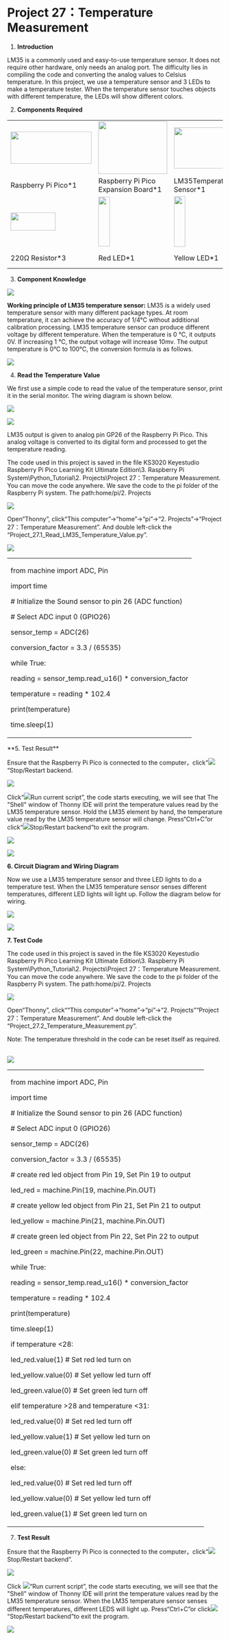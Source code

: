 # Project 27：Temperature Measurement

1.  **Introduction**

LM35 is a commonly used and easy-to-use temperature sensor. It does not require other hardware, only needs an analog port. The difficulty lies in compiling the code and converting the analog values to Celsius temperature. In this project, we use a temperature sensor and 3 LEDs to make a temperature tester. When the temperature sensor touches objects with different temperature, the LEDs will show different colors.

2.  **Components Required**

<table>
<tbody>
<tr class="odd">
<td><img src="https://raw.githubusercontent.com/keyestudio/KS3020-KS3020F-Keyestudio-Raspberry-Pi-Pico-Ultimate-Starter-Kit-Raspberry-Pi/master/media/74a834bb65d3f86d643648f2fa26430f.jpeg" style="width:1.97153in;height:0.78542in" /></td>
<td><img src="https://raw.githubusercontent.com/keyestudio/KS3020-KS3020F-Keyestudio-Raspberry-Pi-Pico-Ultimate-Starter-Kit-Raspberry-Pi/master/media/bbed91c0b45fcafc7e7163bfeabf68f9.png" style="width:1.66944in;height:1.28472in" /></td>
<td><img src="https://raw.githubusercontent.com/keyestudio/KS3020-KS3020F-Keyestudio-Raspberry-Pi-Pico-Ultimate-Starter-Kit-Raspberry-Pi/master/media/0fded1cfe95575d0fa4aa03839d8e30d.png" style="width:1.35556in;height:1.00139in" /></td>
<td><img src="https://raw.githubusercontent.com/keyestudio/KS3020-KS3020F-Keyestudio-Raspberry-Pi-Pico-Ultimate-Starter-Kit-Raspberry-Pi/master/media/7dcbd02995be3c142b2f97df7f7c03ce.png" style="width:0.99028in;height:0.52986in" /></td>
<td></td>
<td></td>
<td></td>
</tr>
<tr class="even">
<td>Raspberry Pi Pico*1</td>
<td>Raspberry Pi Pico Expansion Board*1</td>
<td>LM35Temperature Sensor*1</td>
<td>USB Cable*1</td>
<td></td>
<td></td>
<td></td>
</tr>
<tr class="odd">
<td><img src="https://raw.githubusercontent.com/keyestudio/KS3020-KS3020F-Keyestudio-Raspberry-Pi-Pico-Ultimate-Starter-Kit-Raspberry-Pi/master/media/098a2730d0b0a2a4b2079e0fc87fd38b.png" style="width:1.09792in;height:0.44097in" /></td>
<td><img src="https://raw.githubusercontent.com/keyestudio/KS3020-KS3020F-Keyestudio-Raspberry-Pi-Pico-Ultimate-Starter-Kit-Raspberry-Pi/master/media/afa6edd3ff90b027a6f43995a6fb15a2.png" style="width:0.28333in;height:1.20972in" /></td>
<td><img src="https://raw.githubusercontent.com/keyestudio/KS3020-KS3020F-Keyestudio-Raspberry-Pi-Pico-Ultimate-Starter-Kit-Raspberry-Pi/master/media/0c1b0f91b4e56bcbc235d06b48809ac9.png" style="width:0.27986in;height:1.22222in" /></td>
<td><img src="https://raw.githubusercontent.com/keyestudio/KS3020-KS3020F-Keyestudio-Raspberry-Pi-Pico-Ultimate-Starter-Kit-Raspberry-Pi/master/media/6c688493b558ed5f3e90e7dab38cbd93.png" style="width:0.26736in;height:1.16389in" /></td>
<td><img src="https://raw.githubusercontent.com/keyestudio/KS3020-KS3020F-Keyestudio-Raspberry-Pi-Pico-Ultimate-Starter-Kit-Raspberry-Pi/master/media/2f77153d70a7cea1d49a75550e38eacf.png" style="width:1.31042in;height:1.11806in" /></td>
<td><img src="https://raw.githubusercontent.com/keyestudio/KS3020-KS3020F-Keyestudio-Raspberry-Pi-Pico-Ultimate-Starter-Kit-Raspberry-Pi/master/media/e65c16153d0ca27891c8c08092d96d5a.png" style="width:0.47292in;height:1.15833in" /></td>
<td><img src="https://raw.githubusercontent.com/keyestudio/KS3020-KS3020F-Keyestudio-Raspberry-Pi-Pico-Ultimate-Starter-Kit-Raspberry-Pi/master/media/e9a8d050105397bb183512fb4ffdd2f6.png" style="width:0.8375in;height:0.83194in" /></td>
</tr>
<tr class="even">
<td>220Ω Resistor*3</td>
<td>Red LED*1</td>
<td>Yellow LED*1</td>
<td>Green LED*1</td>
<td>F-F Dupont Wires</td>
<td>Breadboard*1</td>
<td>Jumper Wires</td>
</tr>
</tbody>
</table>

3.  **Component Knowledge**

![](/media/0fded1cfe95575d0fa4aa03839d8e30d.png)

**Working principle of LM35 temperature sensor:** LM35 is a widely used temperature sensor with many different package types. At room temperature, it can achieve the accuracy of 1/4°C without additional calibration processing. LM35 temperature sensor can produce different voltage by different temperature. When the temperature is 0 ℃, it outputs 0V. If increasing 1 ℃, the output voltage will increase 10mv. The output temperature is 0℃ to 100℃, the conversion formula is as follows.

![](/media/0dfa07fa69f2a98658a3822c2da93bf7.jpeg)

4.  **Read the Temperature Value**

We first use a simple code to read the value of the temperature sensor, print it in the serial monitor. The wiring diagram is shown below.

![](/media/952016b1b69fcad9f4eea889de63106a.png)

![](/media/2c05b1929588977832c955526f519e89.png)

LM35 output is given to analog pin GP26 of the Raspberry Pi Pico. This analog voltage is converted to its digital form and processed to get the temperature reading.

The code used in this project is saved in the file KS3020 Keyestudio Raspberry Pi Pico Learning Kit Ultimate Edition\\3. Raspberry Pi System\\Python\_Tutorial\\2. Projects\\Project 27：Temperature Measurement. You can move the code anywhere. We save the code to the pi folder of the Raspberry Pi system. The path:home/pi/2. Projects

![](/media/ae27830403a2f741aa9b725e5324c215.png)

Open“Thonny”, click“This computer”→“home”→“pi”→“2. Projects”→“Project 27：Temperature Measurement”. And double left-click the “Project\_27.1\_Read\_LM35\_Temperature\_Value.py”.

![](/media/9be9a19832db166fbcb2a8618a813cfc.png)

<table>
<tbody>
<tr class="odd">
<td><p>from machine import ADC, Pin</p>
<p>import time</p>
<p># Initialize the Sound sensor to pin 26 (ADC function)</p>
<p># Select ADC input 0 (GPIO26)</p>
<p>sensor_temp = ADC(26)</p>
<p>conversion_factor = 3.3 / (65535)</p>
<p>while True:</p>
<p>reading = sensor_temp.read_u16() * conversion_factor</p>
<p>temperature = reading * 102.4</p>
<p>print(temperature)</p>
<p>time.sleep(1)</p></td>
</tr>
</tbody>
</table>
**5. Test Result**

Ensure that the Raspberry Pi Pico is connected to the computer，click“![](/media/27451c8a9c13e29d02bc0f5831cfaf1f.png)“Stop/Restart backend.

![](/media/8381fdb5db551ce91677b1ada5e05140.png)

Click“![](/media/da852227207616ccd9aff28f19e02690.png)Run current script”, the code starts executing, we will see that The "Shell" window of Thonny IDE will print the temperature values read by the LM35 temperature sensor. Hold the LM35 element by hand, the temperature value read by the LM35 temperature sensor will change. Press“Ctrl+C”or click“![](/media/27451c8a9c13e29d02bc0f5831cfaf1f.png)Stop/Restart backend”to exit the program.

![](/media/16fe92748af1c5cc9dafdb2f2c2b8a84.png)

![](/media/9c2c52dbee8a37315075178f167ba342.png)

**6. Circuit Diagram and Wiring Diagram**

Now we use a LM35 temperature sensor and three LED lights to do a temperature test. When the LM35 temperature sensor senses different temperatures, different LED lights will light up. Follow the diagram below for wiring.

![](/media/65b5f44e3a73ff102a40f6c90bdf6d4c.png)

![](/media/fa3eddc7bda77c7c8420d0f3a0b0d2eb.png)

**7. Test Code**

The code used in this project is saved in the file KS3020 Keyestudio Raspberry Pi Pico Learning Kit Ultimate Edition\\3. Raspberry Pi System\\Python\_Tutorial\\2. Projects\\Project 27：Temperature Measurement. You can move the code anywhere. We save the code to the pi folder of the Raspberry Pi system. The path:home/pi/2. Projects

![](/media/ae27830403a2f741aa9b725e5324c215.png)

Open“Thonny”, click““This computer”→“home”→“pi”→“2. Projects”“Project 27：Temperature Measurement”. And double left-click
the “Project\_27.2\_Temperature\_Measurement.py”.

Note: The temperature threshold in the code can be reset itself as required.  

![](/media/3c045c0f5b0f63d0948bcc7ab5699321.png)

<table>
<tbody>
<tr class="odd">
<td><p>from machine import ADC, Pin</p>
<p>import time</p>
<p># Initialize the Sound sensor to pin 26 (ADC function)</p>
<p># Select ADC input 0 (GPIO26)</p>
<p>sensor_temp = ADC(26)</p>
<p>conversion_factor = 3.3 / (65535)</p>
<p># create red led object from Pin 19, Set Pin 19 to output</p>
<p>led_red = machine.Pin(19, machine.Pin.OUT)</p>
<p># create yellow led object from Pin 21, Set Pin 21 to output</p>
<p>led_yellow = machine.Pin(21, machine.Pin.OUT)</p>
<p># create green led object from Pin 22, Set Pin 22 to output</p>
<p>led_green = machine.Pin(22, machine.Pin.OUT)</p>
<p>while True:</p>
<p>reading = sensor_temp.read_u16() * conversion_factor</p>
<p>temperature = reading * 102.4</p>
<p>print(temperature)</p>
<p>time.sleep(1)</p>
<p>if temperature &lt;28:</p>
<p>led_red.value(1) # Set red led turn on</p>
<p>led_yellow.value(0) # Set yellow led turn off</p>
<p>led_green.value(0) # Set green led turn off</p>
<p>elif temperature &gt;28 and temperature &lt;31:</p>
<p>led_red.value(0) # Set red led turn off</p>
<p>led_yellow.value(1) # Set yellow led turn on</p>
<p>led_green.value(0) # Set green led turn off</p>
<p>else:</p>
<p>led_red.value(0) # Set red led turn off</p>
<p>led_yellow.value(0) # Set yellow led turn off</p>
<p>led_green.value(1) # Set green led turn on</p></td>
</tr>
</tbody>
</table>

7.  **Test Result**
    
Ensure that the Raspberry Pi Pico is connected to the computer，click“![](/media/27451c8a9c13e29d02bc0f5831cfaf1f.png)Stop/Restart backend”.

![](/media/8a55812323a1c8158bdb60e4bd496b28.png)

Click ![](/media/da852227207616ccd9aff28f19e02690.png)“Run current script”, the code starts executing, we will see that the "Shell" window of Thonny IDE will print the temperature values read by the LM35 temperature sensor. When the LM35 temperature sensor senses different temperatures, different LEDS will light up. Press“Ctrl+C”or click![](/media/27451c8a9c13e29d02bc0f5831cfaf1f.png)“Stop/Restart backend”to exit the program.

![](/media/20daf7e277e6321706feec4119ab7f2c.png)
